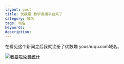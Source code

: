 ```yaml
---
layout: post
title: 优数趣 数学直播平台来了
category: 域名
tags: 域名
keywords: 
description:
---
```



在看见这个新闻之后我就注册了优数趣 youshuqu.com域名。






<script language="javascript" type="text/javascript" src="//js.users.51.la/19176892.js"></script>
<noscript><a href="//www.51.la/?19176892" target="_blank"><img alt="&#x6211;&#x8981;&#x5566;&#x514D;&#x8D39;&#x7EDF;&#x8BA1;" src="//img.users.51.la/19176892.asp" style="border:none" /></a></noscript>
